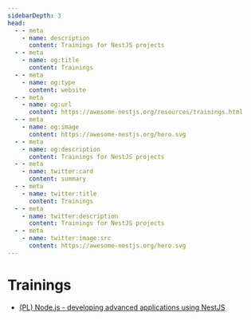 ```yaml
---
sidebarDepth: 3
head:
  - - meta
    - name: description
      content: Trainings for NestJS projects
  - - meta
    - name: og:title
      content: Trainings
  - - meta
    - name: og:type
      content: website
  - - meta
    - name: og:url
      content: https://awesome-nestjs.org/resources/trainings.html
  - - meta
    - name: og:image
      content: https://awesome-nestjs.org/hero.svg
  - - meta
    - name: og:description
      content: Trainings for NestJS projects
  - - meta
    - name: twitter:card
      content: summary
  - - meta
    - name: twitter:title
      content: Trainings
  - - meta
    - name: twitter:description
      content: Trainings for NestJS projects
  - - meta
    - name: twitter:image:src
      content: https://awesome-nestjs.org/hero.svg
---
```


# Trainings

- [(PL) Node.js - developing advanced applications using NestJS](https://bottega.com.pl/szkolenie-nestjs)
